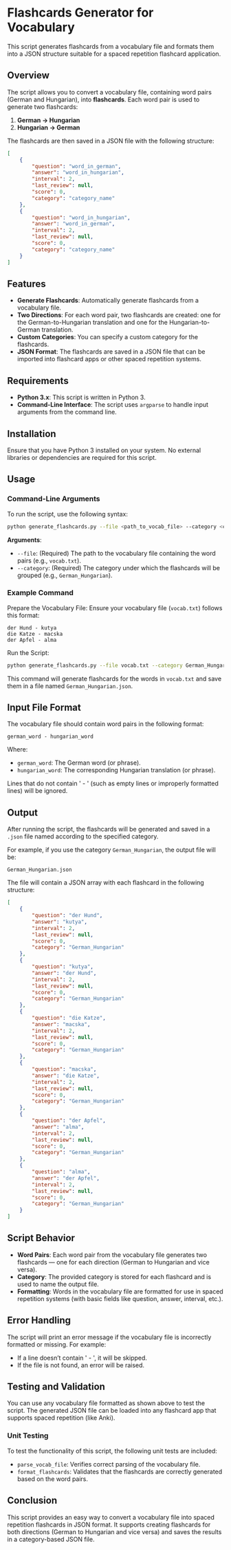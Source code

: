 # Flashcards Generator for Vocabulary

This script generates flashcards from a vocabulary file and formats them into a JSON structure suitable for a spaced repetition flashcard application.

## Overview

The script allows you to convert a vocabulary file, containing word pairs (German and Hungarian), into **flashcards**. Each word pair is used to generate two flashcards:

1. **German -> Hungarian**
2. **Hungarian -> German**

The flashcards are then saved in a JSON file with the following structure:

```json
[
    {
        "question": "word_in_german",
        "answer": "word_in_hungarian",
        "interval": 2,
        "last_review": null,
        "score": 0,
        "category": "category_name"
    },
    {
        "question": "word_in_hungarian",
        "answer": "word_in_german",
        "interval": 2,
        "last_review": null,
        "score": 0,
        "category": "category_name"
    }
]
```

## Features

- **Generate Flashcards**: Automatically generate flashcards from a vocabulary file.
- **Two Directions**: For each word pair, two flashcards are created: one for the German-to-Hungarian translation and one for the Hungarian-to-German translation.
- **Custom Categories**: You can specify a custom category for the flashcards.
- **JSON Format**: The flashcards are saved in a JSON file that can be imported into flashcard apps or other spaced repetition systems.

## Requirements

- **Python 3.x**: This script is written in Python 3.
- **Command-Line Interface**: The script uses `argparse` to handle input arguments from the command line.

## Installation

Ensure that you have Python 3 installed on your system. No external libraries or dependencies are required for this script.

## Usage

### Command-Line Arguments

To run the script, use the following syntax:

```bash
python generate_flashcards.py --file <path_to_vocab_file> --category <category_name>
```

**Arguments**:
- `--file`: (Required) The path to the vocabulary file containing the word pairs (e.g., `vocab.txt`).
- `--category`: (Required) The category under which the flashcards will be grouped (e.g., `German_Hungarian`).

### Example Command

Prepare the Vocabulary File:
Ensure your vocabulary file (`vocab.txt`) follows this format:

```text
der Hund - kutya
die Katze - macska
der Apfel - alma
```

Run the Script:

```bash
python generate_flashcards.py --file vocab.txt --category German_Hungarian
```

This command will generate flashcards for the words in `vocab.txt` and save them in a file named `German_Hungarian.json`.

## Input File Format

The vocabulary file should contain word pairs in the following format:

```text
german_word - hungarian_word
```

Where:
- `german_word`: The German word (or phrase).
- `hungarian_word`: The corresponding Hungarian translation (or phrase).

Lines that do not contain ' - ' (such as empty lines or improperly formatted lines) will be ignored.

## Output

After running the script, the flashcards will be generated and saved in a `.json` file named according to the specified category.

For example, if you use the category `German_Hungarian`, the output file will be:

```text
German_Hungarian.json
```

The file will contain a JSON array with each flashcard in the following structure:

```json
[
    {
        "question": "der Hund",
        "answer": "kutya",
        "interval": 2,
        "last_review": null,
        "score": 0,
        "category": "German_Hungarian"
    },
    {
        "question": "kutya",
        "answer": "der Hund",
        "interval": 2,
        "last_review": null,
        "score": 0,
        "category": "German_Hungarian"
    },
    {
        "question": "die Katze",
        "answer": "macska",
        "interval": 2,
        "last_review": null,
        "score": 0,
        "category": "German_Hungarian"
    },
    {
        "question": "macska",
        "answer": "die Katze",
        "interval": 2,
        "last_review": null,
        "score": 0,
        "category": "German_Hungarian"
    },
    {
        "question": "der Apfel",
        "answer": "alma",
        "interval": 2,
        "last_review": null,
        "score": 0,
        "category": "German_Hungarian"
    },
    {
        "question": "alma",
        "answer": "der Apfel",
        "interval": 2,
        "last_review": null,
        "score": 0,
        "category": "German_Hungarian"
    }
]
```

## Script Behavior

- **Word Pairs**: Each word pair from the vocabulary file generates two flashcards — one for each direction (German to Hungarian and vice versa).
- **Category**: The provided category is stored for each flashcard and is used to name the output file.
- **Formatting**: Words in the vocabulary file are formatted for use in spaced repetition systems (with basic fields like question, answer, interval, etc.).

## Error Handling

The script will print an error message if the vocabulary file is incorrectly formatted or missing. For example:
- If a line doesn’t contain ' - ', it will be skipped.
- If the file is not found, an error will be raised.

## Testing and Validation

You can use any vocabulary file formatted as shown above to test the script. The generated JSON file can be loaded into any flashcard app that supports spaced repetition (like Anki).

### Unit Testing

To test the functionality of this script, the following unit tests are included:
- `parse_vocab_file`: Verifies correct parsing of the vocabulary file.
- `format_flashcards`: Validates that the flashcards are correctly generated based on the word pairs.

## Conclusion

This script provides an easy way to convert a vocabulary file into spaced repetition flashcards in JSON format. It supports creating flashcards for both directions (German to Hungarian and vice versa) and saves the results in a category-based JSON file.
